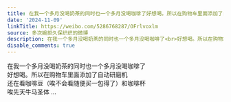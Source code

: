 ```yaml
---
title: 在我一个多月没喝奶茶的同时也一个多月没喝咖啡了好想喝。所以在购物车里面添加了自动研磨机还在看咖啡豆（唉不会看随便买一包得了）和咖啡杯唉先天牛马圣体
date: '2024-11-09'
linkTitle: https://weibo.com/5286768287/OFrlvoxlm
source: 多次婉拒久保织织的微博
description: 在我一个多月没喝奶茶的同时也一个多月没喝咖啡了<br>好想喝。所以在购物车里面添加了自动研磨机<br>还在看咖啡豆（唉不会看随便买一包得了）和咖啡杯<br>唉先天牛马圣体  ...
disable_comments: true
---
```

在我一个多月没喝奶茶的同时也一个多月没喝咖啡了<br>好想喝。所以在购物车里面添加了自动研磨机<br>还在看咖啡豆（唉不会看随便买一包得了）和咖啡杯<br>唉先天牛马圣体  ...